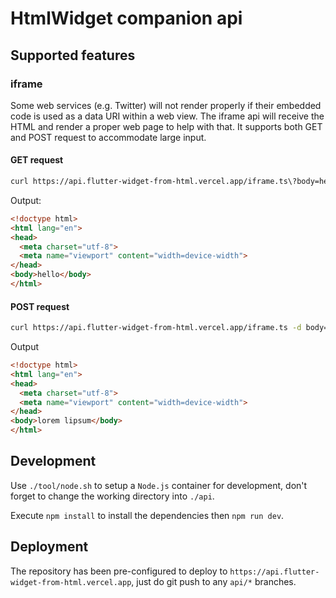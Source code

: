 # HtmlWidget companion api

## Supported features

### iframe

Some web services (e.g. Twitter) will not render properly if their embedded code is used as a data URI within a web view.
The iframe api will receive the HTML and render a proper web page to help with that. It supports both GET and POST request to accommodate large input.

#### GET request

```bash
curl https://api.flutter-widget-from-html.vercel.app/iframe.ts\?body=hello
```

Output:

```html
<!doctype html>
<html lang="en">
<head>
  <meta charset="utf-8">
  <meta name="viewport" content="width=device-width">
</head>
<body>hello</body>
</html>
```

#### POST request

```bash
curl https://api.flutter-widget-from-html.vercel.app/iframe.ts -d body=lorem+lipsum
```

Output

```html
<!doctype html>
<html lang="en">
<head>
  <meta charset="utf-8">
  <meta name="viewport" content="width=device-width">
</head>
<body>lorem lipsum</body>
</html>
```

## Development

Use `./tool/node.sh` to setup a `Node.js` container for development, don't forget to change the working directory into `./api`.

Execute `npm install` to install the dependencies then `npm run dev`.

## Deployment

The repository has been pre-configured to deploy to `https://api.flutter-widget-from-html.vercel.app`, just do git push to any `api/*` branches.

